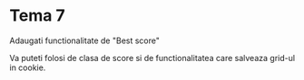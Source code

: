 # Tema 7
Adaugati functionalitate de "Best score"

Va puteti folosi de clasa de score si de functionalitatea care salveaza grid-ul in cookie.
